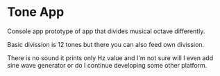 # Tone App

Console app prototype of app that divides musical octave differently.

Basic divission is 12 tones but there you can also feed own divission.

There is no sound it prints only Hz value and I'm not sure will I even add sine wave generator or do I continue developing some other platform.
